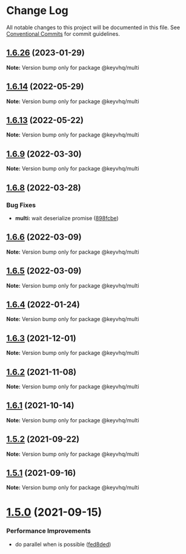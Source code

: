 # Change Log

All notable changes to this project will be documented in this file.
See [Conventional Commits](https://conventionalcommits.org) for commit guidelines.

## [1.6.26](https://github.com/microlinkhq/keyvhq/compare/v1.6.25...v1.6.26) (2023-01-29)

**Note:** Version bump only for package @keyvhq/multi

## [1.6.14](https://github.com/microlinkhq/keyvhq/compare/v1.6.13...v1.6.14) (2022-05-29)

**Note:** Version bump only for package @keyvhq/multi

## [1.6.13](https://github.com/microlinkhq/keyvhq/compare/v1.6.12...v1.6.13) (2022-05-22)

**Note:** Version bump only for package @keyvhq/multi

## [1.6.9](https://github.com/microlinkhq/keyvhq/compare/v1.6.8...v1.6.9) (2022-03-30)

**Note:** Version bump only for package @keyvhq/multi

## [1.6.8](https://github.com/microlinkhq/keyvhq/compare/v1.6.7...v1.6.8) (2022-03-28)

### Bug Fixes

* **multi:** wait deserialize promise ([898fcbe](https://github.com/microlinkhq/keyvhq/commit/898fcbe10f63dcf933cc7b713118560515afe2fd))

## [1.6.6](https://github.com/microlinkhq/keyvhq/compare/v1.6.4...v1.6.6) (2022-03-09)

**Note:** Version bump only for package @keyvhq/multi

## [1.6.5](https://github.com/microlinkhq/keyvhq/compare/v1.6.4...v1.6.5) (2022-03-09)

**Note:** Version bump only for package @keyvhq/multi

## [1.6.4](https://github.com/microlinkhq/keyvhq/compare/v1.6.3...v1.6.4) (2022-01-24)

**Note:** Version bump only for package @keyvhq/multi

## [1.6.3](https://github.com/microlinkhq/keyvhq/compare/v1.6.2...v1.6.3) (2021-12-01)

**Note:** Version bump only for package @keyvhq/multi

## [1.6.2](https://github.com/microlinkhq/keyvhq/compare/v1.6.1...v1.6.2) (2021-11-08)

**Note:** Version bump only for package @keyvhq/multi

## [1.6.1](https://github.com/microlinkhq/keyvhq/compare/v1.6.0...v1.6.1) (2021-10-14)

**Note:** Version bump only for package @keyvhq/multi

## [1.5.2](https://github.com/microlinkhq/keyvhq/compare/v1.5.1...v1.5.2) (2021-09-22)

**Note:** Version bump only for package @keyvhq/multi

## [1.5.1](https://github.com/microlinkhq/keyvhq/compare/v1.5.0...v1.5.1) (2021-09-16)

**Note:** Version bump only for package @keyvhq/multi

# [1.5.0](https://github.com/microlinkhq/keyvhq/compare/v1.4.0...v1.5.0) (2021-09-15)

### Performance Improvements

* do parallel when is possible ([fed8ded](https://github.com/microlinkhq/keyvhq/commit/fed8dedf5d022fd51bbe556bff65e2962141a0c0))
